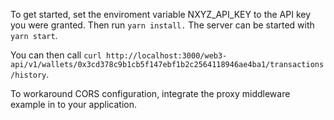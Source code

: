 To get started, set the enviroment variable NXYZ_API_KEY to the API key you were granted. Then run `yarn install.` The server can be started with `yarn start`.

You can then call `curl http://localhost:3000/web3-api/v1/wallets/0x3cd378c9b1cb5f147ebf1b2c2564118946ae4ba1/transactions/history`.

To workaround CORS configuration, integrate the proxy middleware example in to your application.
